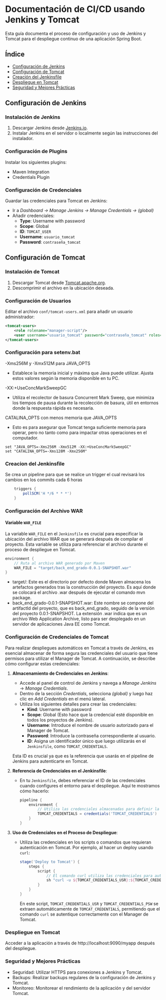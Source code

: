 # Documentación de CI/CD usando Jenkins y Tomcat

Esta guía documenta el proceso de configuración y uso de Jenkins y Tomcat para el despliegue continuo de una aplicación Spring Boot.

## Índice

- [Configuración de Jenkins](#configuración-de-jenkins)
- [Configuración de Tomcat](#configuración-de-tomcat)
- [Creación del Jenkinsfile](#creación-del-jenkinsfile)
- [Despliegue en Tomcat](#despliegue-en-tomcat)
- [Seguridad y Mejores Prácticas](#seguridad-y-mejores-prácticas)

## Configuración de Jenkins

### Instalación de Jenkins

1. Descargar Jenkins desde [Jenkins.io](https://jenkins.io/download/).
2. Instalar Jenkins en el servidor o localmente según las instrucciones del instalador.

### Configuración de Plugins

Instalar los siguientes plugins:

- Maven Integration
- Credentials Plugin

### Configuración de Credenciales

Guardar las credenciales para Tomcat en Jenkins:

- Ir a _Dashboard → Manage Jenkins → Manage Credentials → (global)_
- Añadir credenciales:
  - **Type**: Username with password
  - **Scope**: Global
  - **ID**: `TOMCAT_USER`
  - **Username**: `usuario_tomcat`
  - **Password**: `contraseña_tomcat`

## Configuración de Tomcat

### Instalación de Tomcat

1. Descargar Tomcat desde [Tomcat.apache.org](https://tomcat.apache.org/download-90.cgi).
2. Descomprimir el archivo en la ubicación deseada.

### Configuración de Usuarios

Editar el archivo `conf/tomcat-users.xml` para añadir un usuario administrador:

```xml
<tomcat-users>
    <role rolename="manager-script"/>
    <user username="usuario_tomcat" password="contraseña_tomcat" roles="manager-script"/>
</tomcat-users>
```

### Configuración para setenv.bat

-Xms256M y -Xmx512M para JAVA_OPTS

- Establece la memoria inicial y máxima que Java puede utilizar. Ajusta estos valores según la memoria disponible en tu PC.

-XX:+UseConcMarkSweepGC

- Utiliza el recolector de basura Concurrent Mark Sweep, que minimiza los tiempos de pausa durante la recolección de basura, útil en entornos donde la respuesta rápida es necesaria.

CATALINA_OPTS con menos memoria que JAVA_OPTS

- Esto es para asegurar que Tomcat tenga suficiente memoria para operar, pero no tanto como para impactar otras operaciones en el computador.

```
set "JAVA_OPTS=-Xms256M -Xmx512M -XX:+UseConcMarkSweepGC"
set "CATALINA_OPTS=-Xms128M -Xmx256M"
```

### Creacion del Jenkinsfile

Se crea un pipeline para que se realice un trigger el cual revisará los cambios en los commits cada 6 horas

```groovy
    triggers {
        pollSCM('H */6 * * *')
    }
```

### Configuración del Archivo WAR

#### Variable `WAR_FILE`

La variable `WAR_FILE` en el `Jenkinsfile` es crucial para especificar la ubicación del archivo WAR que se generará después de compilar el proyecto. Esta variable se utiliza para referenciar el archivo durante el proceso de despliegue en Tomcat.

```groovy
environment {
    // Ruta al archivo WAR generado por Maven
    WAR_FILE = "target/back_end_grado-0.0.1-SNAPSHOT.war"
}
```

- target/: Este es el directorio por defecto donde Maven almacena los artefactos generados tras la construcción del proyecto. Es aquí donde se colocará el archivo .war después de ejecutar el comando mvn package.
- back_end_grado-0.0.1-SNAPSHOT.war: Este nombre se compone del artifactId del proyecto, que es back_end_grado, seguido de la versión del proyecto 0.0.1-SNAPSHOT. La extensión .war indica que es un archivo Web Application Archive, listo para ser desplegado en un servidor de aplicaciones Java EE como Tomcat.

### Configuración de Credenciales de Tomcat

Para realizar despliegues automáticos en Tomcat a través de Jenkins, es esencial almacenar de forma segura las credenciales del usuario que tiene permisos para utilizar el Manager de Tomcat. A continuación, se describe cómo configurar estas credenciales:

1. **Almacenamiento de Credenciales en Jenkins**:

   - Accede al panel de control de Jenkins y navega a _Manage Jenkins_ → _Manage Credentials_.
   - Dentro de la sección _Credentials_, selecciona _(global)_ y luego haz clic en _Add Credentials_ en el menú lateral.
   - Utiliza los siguientes detalles para crear las credenciales:
     - **Kind**: Username with password
     - **Scope**: Global (Esto hace que la credencial esté disponible en todos los proyectos de Jenkins).
     - **Username**: Introduce el nombre de usuario autorizado para el Manager de Tomcat.
     - **Password**: Introduce la contraseña correspondiente al usuario.
     - **ID**: Asigna un identificador único que luego utilizarás en el `Jenkinsfile`, como `TOMCAT_CREDENTIALS`.

   Esta ID es crucial ya que es la referencia que usarás en el pipeline de Jenkins para autenticarte en Tomcat.

2. **Referencia de Credenciales en el Jenkinsfile**:

   - En tu `Jenkinsfile`, debes referenciar el ID de las credenciales cuando configures el entorno para el despliegue. Aquí te mostramos cómo hacerlo:

     ```groovy
     pipeline {
         environment {
             // Utiliza las credenciales almacenadas para definir la variable TOMCAT_CREDENTIALS
             TOMCAT_CREDENTIALS = credentials('TOMCAT_CREDENTIALS')
         }
     }
     ```

3. **Uso de Credenciales en el Proceso de Despliegue**:

   - Utiliza las credenciales en los scripts o comandos que requieran autenticación en Tomcat. Por ejemplo, al hacer un deploy usando `curl`:

     ```groovy
     stage('Deploy to Tomcat') {
         steps {
             script {
                 // El comando curl utiliza las credenciales para autenticarse en el Manager de Tomcat
                 sh "curl -u ${TOMCAT_CREDENTIALS_USR}:${TOMCAT_CREDENTIALS_PSW} --upload-file $WAR_FILE '$TOMCAT_URL/deploy?path=/back_end_grado&update=true'"
             }
         }
     }
     ```

     En este script, `TOMCAT_CREDENTIALS_USR` y `TOMCAT_CREDENTIALS_PSW` se extraen automáticamente de `TOMCAT_CREDENTIALS`, permitiendo que el comando `curl` se autentique correctamente con el Manager de Tomcat.

### Despliegue en Tomcat

Acceder a la aplicación a través de http://localhost:9090/myapp después del despliegue.

### Seguridad y Mejores Prácticas

- Seguridad: Utilizar HTTPS para conexiones a Jenkins y Tomcat.
- Backups: Realizar backups regulares de la configuración de Jenkins y Tomcat.
- Monitoreo: Monitorear el rendimiento de la aplicación y del servidor Tomcat.
